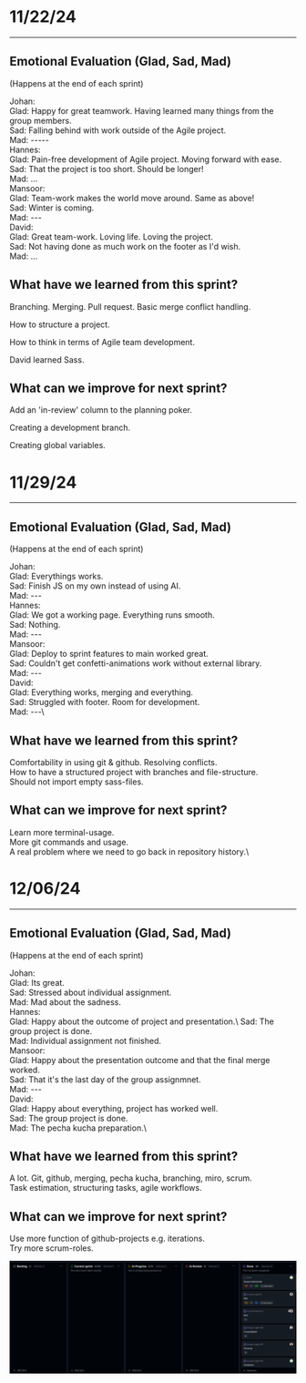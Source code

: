 # 11/22/24

_____________________________________________


## Emotional Evaluation (Glad, Sad, Mad)
(Happens at the end of each sprint)

Johan:\
    Glad: Happy for great teamwork. Having learned many things from the group members.\
    Sad: Falling behind with work outside of the Agile project.\
    Mad: -----\
Hannes:\
    Glad: Pain-free development of Agile project. Moving forward with ease.\
    Sad: That the project is too short. Should be longer!\
    Mad: ...\
Mansoor:\
    Glad: Team-work makes the world move around. Same as above!\
    Sad: Winter is coming.\
    Mad: ---\
David:\
    Glad: Great team-work. Loving life. Loving the project.\
    Sad: Not having done as much work on the footer as I'd wish.\
    Mad: ...


## What have we learned from this sprint?

Branching. Merging. Pull request. Basic merge conflict handling.

How to structure a project.

How to think in terms of Agile team development.

David learned Sass.

## What can we improve for next sprint?

Add an 'in-review' column to the planning poker.

Creating a development branch.

Creating global variables.

# 11/29/24

_____________________________________________


## Emotional Evaluation (Glad, Sad, Mad)
(Happens at the end of each sprint)

Johan:\
    Glad: Everythings works.\
    Sad: Finish JS on my own instead of using AI.\
    Mad: ---\
Hannes:\
    Glad: We got a working page. Everything runs smooth.\
    Sad: Nothing.\
    Mad: ---\
Mansoor:\
    Glad: Deploy to sprint features to main worked great.\
    Sad: Couldn't get confetti-animations work without external library.\
    Mad: ---\
David:\
    Glad: Everything works, merging and everything.\
    Sad: Struggled with footer. Room for development.\
    Mad: ---\


## What have we learned from this sprint?
Comfortability in using git & github. Resolving conflicts.\
How to have a structured project with branches and file-structure.\
Should not import empty sass-files.

## What can we improve for next sprint?
Learn more terminal-usage.\
More git commands and usage.\
A real problem where we need to go back in repository history.\


# 12/06/24

_____________________________________________


## Emotional Evaluation (Glad, Sad, Mad)
(Happens at the end of each sprint)

Johan:\
    Glad: Its great.\
    Sad: Stressed about individual assignment.\
    Mad: Mad about the sadness.\
Hannes:\
    Glad: Happy about the outcome of project and presentation.\ 
    Sad: The group project is done.\
    Mad: Individual assignment not finished.\
Mansoor:\
    Glad: Happy about the presentation outcome and that the final merge worked.\
    Sad: That it's the last day of the group assignmnet.\
    Mad: ---\
David:\
    Glad: Happy about everything, project has worked well.\
    Sad: The group project is done.\
    Mad: The pecha kucha preparation.\


## What have we learned from this sprint?

A lot. Git, github, merging, pecha kucha, branching, miro, scrum.\
Task estimation, structuring tasks, agile workflows. 

## What can we improve for next sprint?

Use more function of github-projects e.g. iterations.\
Try more scrum-roles.

![alt text](img/06-dec-retro.png)

